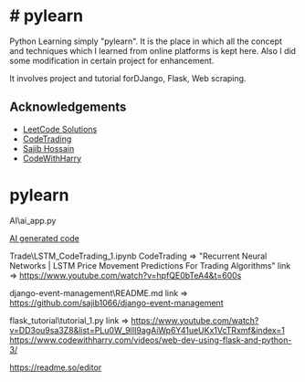 
# # pylearn

Python Learning simply "pylearn".
It is the place in which all the concept and techniques which I learned from online platforms is kept here. 
Also I did some modification in certain project for enhancement.

It involves project and tutorial forDJango, Flask, Web scraping.




## Acknowledgements

 - [LeetCode Solutions](https://www.youtube.com/@LeetCodeSolutions)
 - [CodeTrading](https://www.youtube.com/@CodeTradingCafe)
 - [Sajib Hossain](https://github.com/sajib1066/django-event-management)
 - [CodeWithHarry](https://www.youtube.com/@CodeWithHarry)


# pylearn

AI\ai_app.py

 
[AI generated code](https://chat.openai.com/chat)


Trade\LSTM_CodeTrading_1.ipynb
CodeTrading => "Recurrent Neural Networks | LSTM Price Movement Predictions For Trading Algorithms"
link => https://www.youtube.com/watch?v=hpfQE0bTeA4&t=600s

django-event-management\README.md
link => https://github.com/sajib1066/django-event-management


flask_tutorial\tutorial_1.py
link => https://www.youtube.com/watch?v=DD3ou9sa3Z8&list=PLu0W_9lII9agAiWp6Y41ueUKx1VcTRxmf&index=1
        https://www.codewithharry.com/videos/web-dev-using-flask-and-python-3/



https://readme.so/editor